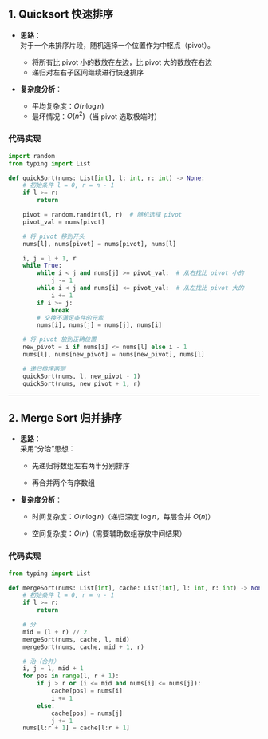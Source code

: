 
## 1. Quicksort 快速排序
- **思路**：  
  对于一个未排序片段，随机选择一个位置作为中枢点（pivot）。  
  - 将所有比 pivot 小的数放在左边，比 pivot 大的数放在右边  
  - 递归对左右子区间继续进行快速排序  

- **复杂度分析**：  
  - 平均复杂度：$O(n \log n)$  
  - 最坏情况：$O(n^2)$（当 pivot 选取极端时）

### 代码实现
```python
import random
from typing import List

def quickSort(nums: List[int], l: int, r: int) -> None:
    # 初始条件 l = 0, r = n - 1
    if l >= r:
        return

    pivot = random.randint(l, r)  # 随机选择 pivot
    pivot_val = nums[pivot]

    # 将 pivot 移到开头
    nums[l], nums[pivot] = nums[pivot], nums[l]

    i, j = l + 1, r
    while True:
        while i < j and nums[j] >= pivot_val:  # 从右找比 pivot 小的
            j -= 1
        while i < j and nums[i] <= pivot_val:  # 从左找比 pivot 大的
            i += 1
        if i >= j:
            break
        # 交换不满足条件的元素
        nums[i], nums[j] = nums[j], nums[i]

    # 将 pivot 放到正确位置
    new_pivot = i if nums[i] <= nums[l] else i - 1
    nums[l], nums[new_pivot] = nums[new_pivot], nums[l]

    # 递归排序两侧
    quickSort(nums, l, new_pivot - 1)
    quickSort(nums, new_pivot + 1, r)
```

---

## 2. Merge Sort 归并排序

- **思路**：  
    采用“分治”思想：
    
    - 先递归将数组左右两半分别排序
        
    - 再合并两个有序数组
        
- **复杂度分析**：
    
    - 时间复杂度：$O(n \log n)$（递归深度 $\log n$，每层合并 $O(n)$）
        
    - 空间复杂度：$O(n)$（需要辅助数组存放中间结果）
        

### 代码实现

```python
from typing import List

def mergeSort(nums: List[int], cache: List[int], l: int, r: int) -> None:
    # 初始条件 l = 0, r = n - 1
    if l >= r:
        return

    # 分
    mid = (l + r) // 2
    mergeSort(nums, cache, l, mid)
    mergeSort(nums, cache, mid + 1, r)

    # 治（合并）
    i, j = l, mid + 1
    for pos in range(l, r + 1):
        if j > r or (i <= mid and nums[i] <= nums[j]):
            cache[pos] = nums[i]
            i += 1
        else:
            cache[pos] = nums[j]
            j += 1
    nums[l:r + 1] = cache[l:r + 1]
```


